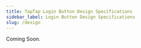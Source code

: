 ```yaml
---
title: TapTap Login Button Design Specifications
sidebar_label: Login Button Design Specifications
slug: /design
---
```


Coming Soon.
